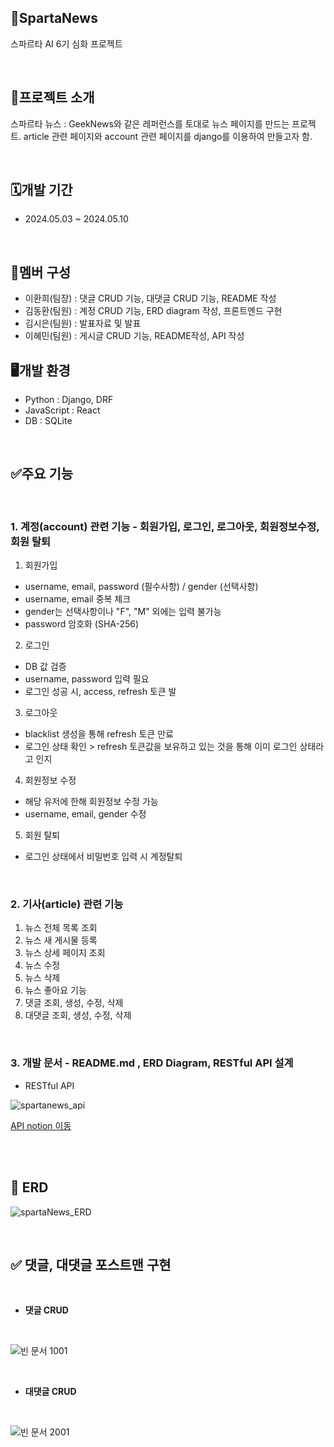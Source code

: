 ## 📰SpartaNews
스파르타 AI 6기 심화 프로젝트

<br/>

## 📝프로젝트 소개
스파르타 뉴스 : 
GeekNews와 같은 레퍼런스를 토대로 뉴스 페이지를 만드는 프로젝트. article 관련 페이지와 account 관련 페이지를 django를 이용하여 만들고자 함.

<br/>

## 🗓️개발 기간
- 2024.05.03 ~ 2024.05.10

<br/>

## 👥멤버 구성
- 이환희(팀장) : 댓글 CRUD 기능, 대댓글 CRUD 기능, README 작성
- 김동환(팀원) : 계정 CRUD 기능, ERD diagram 작성, 프론트엔드 구현
- 김시은(팀원) : 발표자료 및 발표
- 이혜민(팀원) : 게시글 CRUD 기능, README작성, API 작성

## 🖥️개발 환경
- Python : Django, DRF
- JavaScript : React
- DB : SQLite

<br/>

## ✅주요 기능

<br/>

### 1. 계정(account) 관련 기능 - 회원가입, 로그인, 로그아웃, 회원정보수정, 회원 탈퇴

1. 회원가입
  - username, email, password (필수사항) / gender (선택사항)
  - username, email 중복 체크
  - gender는 선택사항이나 "F", "M" 외에는 입력 불가능
  - password 암호화 (SHA-256)
2. 로그인
  - DB 값 검증
  - username, password 입력 필요
  - 로그인 성공 시, access, refresh 토큰 발
3. 로그아웃
  - blacklist 생성을 통해 refresh 토큰 만료
  - 로그인 상태 확인 > refresh 토큰값을 보유하고 있는 것을 통해 이미 로그인 상태라고 인지
4. 회원정보 수정
  - 해당 유저에 한해 회원정보 수정 가능
  - username, email, gender 수정
5. 회원 탈퇴
  - 로그인 상태에서 비밀번호 입력 시 계정탈퇴 
<br/>

### 2. 기사(article) 관련 기능

1. 뉴스 전체 목록 조회
2. 뉴스 새 게시물 등록
3. 뉴스 상세 페이지 조회
4. 뉴스 수정
5. 뉴스 삭제
6. 뉴스 좋아요 기능
7. 댓글 조회, 생성, 수정, 삭제
8. 대댓글 조회, 생성, 수정, 삭제

<br/>

### 3. 개발 문서 - README.md , ERD Diagram, RESTful API 설계
-  RESTful API

![spartanews_api](https://github.com/1489ehdghks/spartaNews/assets/157605815/436f35d6-0266-492d-a617-f46887a79969)

[API notion 이동](https://www.notion.so/teamsparta/87bf62f0dad248a0962146b68ebbce7c?v=c8e06e5871e4496e9698ad2dc97c0bc7)

<br/>
<br/>


## 🚀 ERD

![spartaNews_ERD](https://github.com/1489ehdghks/spartaNews/assets/157605815/8031e270-8c83-4d54-9215-32b6a40d6886)

<br/>

## ✅ 댓글, 대댓글 포스트맨 구현

<br/>

- **댓글 CRUD**

<br/>

![빈 문서 1001](https://github.com/1489ehdghks/spartaNews/assets/159985538/99167eff-1c81-4beb-b92f-bfd1892b5b24)

<br/>

- **대댓글 CRUD**

<br/>

![빈 문서 2001](https://github.com/1489ehdghks/spartaNews/assets/159985538/59d182a4-291b-4883-ab03-27e5365adf66)



